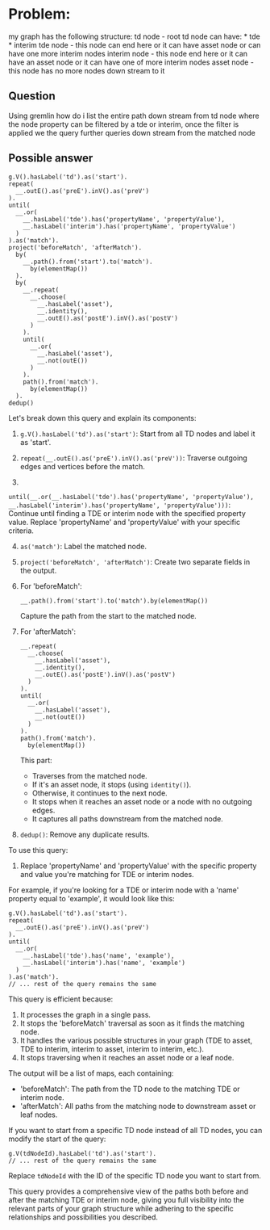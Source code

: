 # Problem:
my graph has the following structure:
td node - root
td node can have: * tde * interim
tde node - this node can end here  or it  can have asset node  or can have one more interim nodes
interim node - this node end here or it can have an asset node or it can have one of more interim nodes
asset node - this node has no more nodes down stream to it

## Question
Using gremlin how do i list the entire path down stream from td node where the node property  can  be filtered by a tde or interim, once the filter is applied we the query further queries down stream from the matched node


## Possible answer
```gremlin
g.V().hasLabel('td').as('start').
repeat(
  __.outE().as('preE').inV().as('preV')
).
until(
  __.or(
    __.hasLabel('tde').has('propertyName', 'propertyValue'),
    __.hasLabel('interim').has('propertyName', 'propertyValue')
  )
).as('match').
project('beforeMatch', 'afterMatch').
  by(
    __.path().from('start').to('match').
      by(elementMap())
  ).
  by(
    __.repeat(
      __.choose(
        __.hasLabel('asset'),
        __.identity(),
        __.outE().as('postE').inV().as('postV')
      )
    ).
    until(
      __.or(
        __.hasLabel('asset'),
        __.not(outE())
      )
    ).
    path().from('match').
      by(elementMap())
  ).
dedup()

```

Let's break down this query and explain its components:

1. `g.V().hasLabel('td').as('start')`: Start from all TD nodes and label it as 'start'.

2. `repeat(__.outE().as('preE').inV().as('preV'))`:
   Traverse outgoing edges and vertices before the match.

3.
`until(__.or(__.hasLabel('tde').has('propertyName', 'propertyValue'), __.hasLabel('interim').has('propertyName', 'propertyValue')))`:
Continue until finding a TDE or interim node with the specified property value.
Replace 'propertyName' and 'propertyValue' with your specific criteria.

4. `as('match')`: Label the matched node.

5. `project('beforeMatch', 'afterMatch')`: Create two separate fields in the output.

6. For 'beforeMatch':
   ```gremlin
   __.path().from('start').to('match').by(elementMap())
   ```
   Capture the path from the start to the matched node.

7. For 'afterMatch':
   ```gremlin
   __.repeat(
     __.choose(
       __.hasLabel('asset'),
       __.identity(),
       __.outE().as('postE').inV().as('postV')
     )
   ).
   until(
     __.or(
       __.hasLabel('asset'),
       __.not(outE())
     )
   ).
   path().from('match').
     by(elementMap())
   ```
   This part:
    - Traverses from the matched node.
    - If it's an asset node, it stops (using `identity()`).
    - Otherwise, it continues to the next node.
    - It stops when it reaches an asset node or a node with no outgoing edges.
    - It captures all paths downstream from the matched node.

8. `dedup()`: Remove any duplicate results.

To use this query:

1. Replace 'propertyName' and 'propertyValue' with the specific property and value you're matching for TDE or interim
   nodes.

For example, if you're looking for a TDE or interim node with a 'name' property equal to 'example', it would look like
this:

```gremlin
g.V().hasLabel('td').as('start').
repeat(
  __.outE().as('preE').inV().as('preV')
).
until(
  __.or(
    __.hasLabel('tde').has('name', 'example'),
    __.hasLabel('interim').has('name', 'example')
  )
).as('match').
// ... rest of the query remains the same
```

This query is efficient because:

1. It processes the graph in a single pass.
2. It stops the 'beforeMatch' traversal as soon as it finds the matching node.
3. It handles the various possible structures in your graph (TDE to asset, TDE to interim, interim to asset, interim to
   interim, etc.).
4. It stops traversing when it reaches an asset node or a leaf node.

The output will be a list of maps, each containing:

- 'beforeMatch': The path from the TD node to the matching TDE or interim node.
- 'afterMatch': All paths from the matching node to downstream asset or leaf nodes.

If you want to start from a specific TD node instead of all TD nodes, you can modify the start of the query:

```gremlin
g.V(tdNodeId).hasLabel('td').as('start').
// ... rest of the query remains the same
```

Replace `tdNodeId` with the ID of the specific TD node you want to start from.

This query provides a comprehensive view of the paths both before and after the matching TDE or interim node, giving you
full visibility into the relevant parts of your graph structure while adhering to the specific relationships and
possibilities you described.